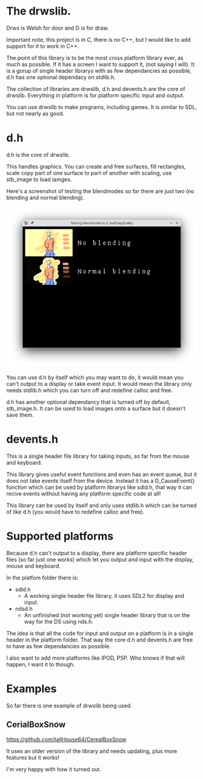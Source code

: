 

# The drwslib.
Drws is Welsh for door and D is for draw.

Important note, this project is in C, there is no C++, but I would like to add support for it to work in C++.

The point of this library is to be the most cross platform library ever, as much as possible. If it has a screen I want to support it, (not saying I will). It is a gorup of single header librarys with as few dependancies as possible, d.h has one optional dependacy on stdlib.h.

The collection of libraries are drwslib, d.h and devents.h are the core of drwslib. Everything in platform is for platform specific input and output.

You can use drwslib to make programs, including games. It is similar to SDL, but not nearly as good.

# d.h
d.h is the core of drwslib.

This handles graphics. You can create and free surfaces, fill rectangles, scale copy part of one surface to part of another with scaling, use stb_image to load iamges.

Here's a screenshot of testing the blendmodes so far there are just two (no blending and normal blending).

<img src="https://raw.githubusercontent.com/tallHouse64/drws-lib/refs/heads/main/surfcopyscale-blendmode-test-screenshot.png" width="515" height="427" alt="A screenshot showing the supported blendmodes so far, no blending and normal blending."/>

You can use d.h by itself which you may want to do, it would mean you can't output to a display or take event input. It would mean the library only needs stdlib.h which you can turn off and redefine calloc and free.

d.h has another optional dependancy that is turned off by default, stb_image.h. It can be used to load images onto a surface but it doesn't save them.

# devents.h
This is a single header file library for taking inputs, so far from the mouse and keyboard.

This library gives useful event functions and even has an event queue, but it does not take events itself from the device. Instead it has a D_CauseEvent() function which can be used by platform librarys like sdld.h, that way it can recive events without having any platform specific code at all!

This library can be used by itself and only uses stdlib.h which can be turned of like d.h (you would have to redefine calloc and free).

# Supported platforms
Because d.h can't output to a display, there are platform specific header files (so far just one works) which let you output and input with the display, mouse and keyboard.

In the platfom folder there is:
- sdld.h
  - A working single header file library, it uses SDL2 for display and input.
- ndsd.h
  - An unfinished (not working yet) single header library that is on the way for the DS using nds.h.

The idea is that all the code for input and output on a platform is in a single header in the platform folder. That way the core d.h and devents.h are free to have as few dependancies as possible.

I also want to add more platforms like IPOD, PSP. Who knows if that will happen, I want it to though.

# Examples
So far there is one example of drwslib being used.
## CerialBoxSnow
https://github.com/tallHouse64/CerealBoxSnow

It uses an older version of the library and needs updating, plus more features but it works! 

I'm very happy with how it turned out.

